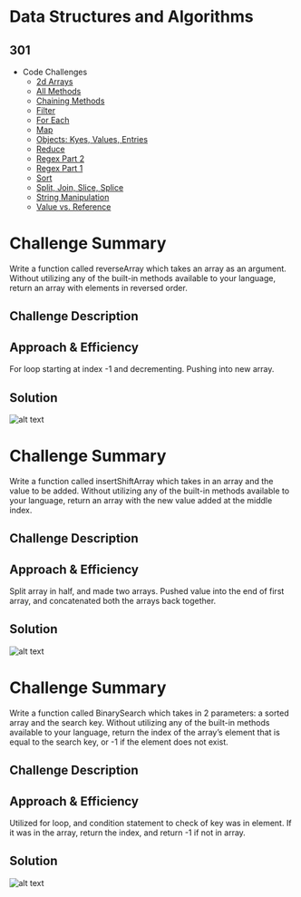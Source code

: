 # Data Structures and Algorithms

## 301
* Code Challenges
    * [2d Arrays]()
    * [All Methods]()
    * [Chaining Methods]()
    * [Filter]()
    * [For Each](https://github.com/JCode1986/data-structures-and-algorithms/blob/master/code-challenges/challenge1/challenges-01.test.js)
    * [Map]()
    * [Objects: Kyes, Values, Entries]()
    * [Reduce]()
    * [Regex Part 2]()
    * [Regex Part 1]()
    * [Sort]()
    * [Split, Join, Slice, Splice]()
    * [String Manipulation]()
    * [Value vs. Reference]()
    
# Challenge Summary
Write a function called reverseArray which takes an array as an argument. Without utilizing any of the built-in methods available to your language, return an array with elements in reversed order.

## Challenge Description
<!-- Description of the challenge -->

## Approach & Efficiency
For loop starting at index -1 and decrementing. Pushing into new array.

## Solution
![alt text](https://lh3.googleusercontent.com/8PzV9roJVWq4j2mBCpCakaOjViibxuJOzYqj6fPrxbTfs1yJAFtd859Tr1X_X3jluai8U4-cTS7yGurnYO2wsXmWoqqx_ghEAqN_oxuYyQCcUI4DLJYNxKs1NyD5-AF7_yV3IT94pRKbQQgBcmHt1qB2ctOAURy9pqd-EZ_l6DD-4R_tpN21R300MxQ0BPmEhhqqzM-RH724qxtKnregpSUT78KxltQRFX9ayoeyE2_MstG_02iIPxv-bz2FSsNjLUjoaZBM_Niwl5k-YbzsGk3Rz_Nz1PII0MM__VBIsYYmOQOvb6PRAAtxsV8ZnI33WCLHre-8wctsJpcvC7UuDSiEN5ibQIj6Q9kuUlrdjC8CRmveScQWl0XV8bMemn6P9WUO9ryfM4Q3KHJJKyBLbX6izqo8nWXKBCyn-VhRpkh7VS6Xui4xQy6-_gWQpam1sKLg9ZPt165LcPqJ5lrVaboWIsgDv8kS43kgO1icWXclalY2E7e26KDbbmEwZsToxOZxQzVrdSxtsQf_AnZtbOxpUQ3jxS_Kb_sPNw2mAmOEdPn6QEGAEAHlIBV7cA13oWjV5PedXJyYo-2qki8SGorzjLNDN5xxuDPBQX-CI2S-ZMUAzssRYQ671hZlhBTLFnTI4aVnXf_YLpjy4_Ac-RF6sz1GRTzP1JCNV9xIIWaTceWh_KIwhj7Z3NVV3xQGWX5YFDSFotXjbOlWpkHPGxS5=w771-h578-no)

# Challenge Summary
Write a function called insertShiftArray which takes in an array and the value to be added. Without utilizing any of the built-in methods available to your language, return an array with the new value added at the middle index.

## Challenge Description


## Approach & Efficiency
Split array in half, and made two arrays. Pushed value into the end of first array, and concatenated both the arrays back together.

## Solution
![alt text](https://lh3.googleusercontent.com/u3sp2zJ9s2kqRxJDfaXO5WB7jeTGOGIzO4NMofIXe6THuR2po7SDbYaT5b51NqoHThMuyaDLyYp8p3gRoSMHVQAzb6bzTO9lZT7EO81vTYZqtXrSxD2NqiozRU-iptKlN7U5hoKxV_cMzOTC6bCgTttGB4f9vgkIZOCd7-Z7H65DroT-rYuslzF9xzMNlOPjdkX23cd2Uvc1uP1YaVplWEXiOjY9eiFpZ8ZIYWzEnqehOxlSfolTYZqx7qhHG25iYWST9dYLG8S4t5RPyD3ExORwETuRU3AwTQQSlrVm5rPHnfZNyiVwNJ5ysGU5-HnzS9--Qj-qIL9rDW867SKd2Q4lg5KUgUQlCsW8S5bKi2vcoFJ4Xl4sh2fikaIgMjWdbrWBY_wGRoCxsbtH3v68vf9VB6RyDxGqlwBoYWoxRcQ1bH0qsFpu8tcNDmHi_2uoqLujYBC24duOhlG16U3-MNx50ELV7RIEFlqYOZqd2cp0054uRbaBO_k0R1lwL9rSfwkg_y48eXVoS_hSWf9Axtev9gaMO4jLwWEzUuRLILYabv_5U-zPNIslErzuLSBdoKtS4rOcGYpUxCEmbGIxb3oidJhh73_5r8qBa-ViKzSmBHz8kaRE0k5hwohd-2pGfrzEzCT28Gi41jKt9rbU-H_OgsmIBinzuYcMe41ZDPgidKyATEjhYicNLzlWdXoELVh3VfBLsJDRefugmEEGLXY=w771-h578-no)

# Challenge Summary
Write a function called BinarySearch which takes in 2 parameters: a sorted array and the search key. Without utilizing any of the built-in methods available to your language, return the index of the array’s element that is equal to the search key, or -1 if the element does not exist.

## Challenge Description
<!-- Description of the challenge -->

## Approach & Efficiency
Utilized for loop, and condition statement to check of key was in element. If it was in the array, return the index, and return -1 if not in array.

## Solution
![alt text](https://lh3.googleusercontent.com/hkYiHVjl0KruvaRsvOMI3YCKWTtF3gH7wv5_qlOBX29RJeeLxJpcN-cmH3Fe6MborO-lXDlS5s7-lcA0B15iDAZhsekLhHRUwoLd2g5FP9dkpUaRJU_xyFJCtvTRJ-WMWz48w-reyPhkcqal-E9WHl9VNK1gnX8mVFyI3YYt7-muTiaqtoDGik-dME4mn1AJPthXka1IJ6DFnoGqNHoH0uk8FuWfFtVsr9_G2ZqeweZgkuyt7Pzmha6C1kuYqJeXStIK8wRLglj_ADhXOkmaYsgHriEjojIMPFJAzYW0TNzPxkJgkQBQdKbWN5o5YrEVcxLAZQrS6em3Fo7n-8G0kCc97YxxKYgizT0sLbIjEQA-mfBwqn1yvIme8c9gYbhYxl5WYZu1g7PhvMYPZ-l39TSZG3NSro-xQzbXtqI4boUGMRKjcpjyRpnTE-Y31bV6Ogl6HD7g7A22k9rPvFJ0nWlwsL3NnnP68wAyes7JoNZ5eAgDE8X1lBESamGf1uiJKcnGDywXEgFGr-4s-11LVhZPC2Vp0_w8k0BEuaMly7WTwu_MOiPnsrF8e701WnZZymYwIvhbYJnQl6uiQry4TCwnGi3J17PggoGUJIYV976F1JUGw48MlBrvSyZr4JrTtbdCngXTjJN4p0aycPrjDzogCpSqhml-I8spjgDLth8Z2P7pV18aN953WywnztS_bh0CRxtHOnAgmmiggutfaag=w771-h578-no)
